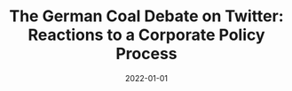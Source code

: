 ---
title: "The German Coal Debate on Twitter: Reactions to a Corporate Policy Process"
collection: publications
permalink: /publications/3
date: 2022-01-01
venue: "Energy Policy"
citation: "Müller-Hansen, Finn, Lee, Yuan Ting, <b>Callaghan, Max</b>, Jankin, Slava, Minx, Jan C.. (2022). &quot;The German Coal Debate on Twitter: Reactions to a Corporate Policy Process.&quot; <i>Energy Policy</i>. 169()."
doi: "10.1016/j.enpol.2022.113178"
---